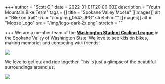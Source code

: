+++
author = "Scott C."
date = 2022-01-01T20:00:00Z
description = "Youth Mountain Bike Team"
tags = []
title = "Spokane Valley Moose"
[[images]]
alt = "Bike on trail"
src = "/img/img_0543.JPG"
stretch = ""
[[images]]
alt = "Moose Logo"
src = "/img/logo-dark-2x.png"
stretch = ""

+++
We are a member team of the [**Washington Student Cycling League**](https://www.spokanemtb.org/#) in the Spokane Valley of Washington State. We love to see kids on bikes, making memories and competing with friends!

![](/img/logo-dark-2x.png)

We love to get out and ride together.  This is just a glimpse of the beautiful surroundings around us.

![](/img/img_0543.JPG)